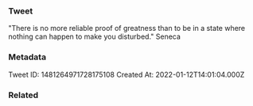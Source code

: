 ### Tweet
"There is no more reliable proof of greatness than to be in a state where nothing can happen to make you disturbed." Seneca

### Metadata
Tweet ID: 1481264971728175108
Created At: 2022-01-12T14:01:04.000Z

### Related

